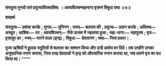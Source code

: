 **संस्तुत्य मुनयो रामं प्रयुज्यावितथाशिष: ।** **अवयषिञ्चन्महाभागा वृत्रघ्नं विबुधा यथा ॥ ७॥** 

**शब्दार्थ** 

**संस्तुत्य—** **प्रशंसा करके** **; मुनय:—** **मुनिगण** **; रामम्—** **बलराम की** **; प्रयुज्य—** **प्रदान करके** **; अवितथ—** **अच्युत** **; आशिष:—** **वर** **;** **अवयषिञ्चन्—** **जैसे उत्सव में नहलाया हुआ** **; महा-भागा:—** **महापुरुष** **; वृत्र—** **वृत्रासुर का** **; घ्नम्—** **मारने वाला (इन्द्र)** **;** **विबुधा:—** **देवतागण** **; यथा—** **जिस प्रकार।** **.** 

**पूज्य ऋषियों ने हाॢदक स्तुतियों से बलराम का सश्मान किया और उन्हें अमोघ वर दिये। तब** **उन्होंने उनका अनुष्ठानिक स्नान कराया, जिस तरह देवताओं ने इन्द्र को औपचारिक स्नान कराया** **था, जब उसने वृत्र का वध किया था।** **** 